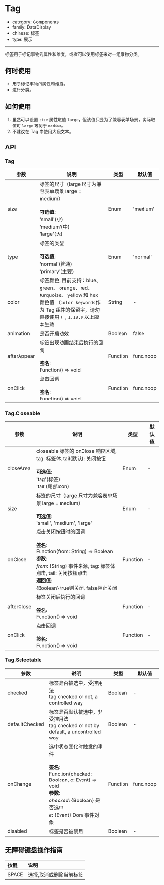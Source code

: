 # Tag

-   category: Components
-   family: DataDisplay
-   chinese: 标签
-   type: 展示

---

标签用于标记事物的属性和维度，或者可以使用标签来对一组事物分类。

## 何时使用

-   用于标记事物的属性和维度。
-   进行分类。

## 如何使用

1.  虽然可以设置 `size` 属性取值 `large`，但该值只是为了兼容表单场景，实际取值时 `large` 等同于 `medium`。
2.  不建议在 Tag 中使用大段文本。

## API

### Tag

| 参数          | 说明                                                                                                                       | 类型       | 默认值       |
| ----------- | ------------------------------------------------------------------------------------------------------------------------ | -------- | --------- |
| size        | 标签的尺寸（large 尺寸为兼容表单场景 large = medium）<br/><br/>**可选值**:<br/>'small'(小)<br/>'medium'(中)<br/>'large'(大)                    | Enum     | 'medium'  |
| type        | 标签的类型<br/><br/>**可选值**:<br/>'normal'(普通)<br/>'primary'(主要)                                                               | Enum     | 'normal'  |
| color       | 标签颜色, 目前支持：blue、 green、 orange、red、 turquoise、 yellow 和 hex 颜色值 （`color keywords`作为 Tag 组件的保留字，请勿直接使用 ）, `1.19.0` 以上版本生效 | String   | -         |
| animation   | 是否开启动效                                                                                                                   | Boolean  | false     |
| afterAppear | 标签出现动画结束后执行的回调<br/><br/>**签名**:<br/>Function() => void                                                                   | Function | func.noop |
| onClick     | 点击回调<br/><br/>**签名**:<br/>Function() => void                                                                             | Function | func.noop |

### Tag.Closeable

| 参数         | 说明                                                                                                                                                                                   | 类型       | 默认值 |
| ---------- | ------------------------------------------------------------------------------------------------------------------------------------------------------------------------------------ | -------- | --- |
| closeArea  | closeable 标签的 onClose 响应区域, tag: 标签体, tail(默认): 关闭按钮<br/><br/>**可选值**:<br/>'tag'(标签)<br/>'tail'(尾部icon)                                                                              | Enum     | -   |
| size       | 标签的尺寸（large 尺寸为兼容表单场景 large = medium）<br/><br/>**可选值**:<br/>'small', 'medium', 'large'                                                                                               | Enum     | -   |
| onClose    | 点击关闭按钮时的回调<br/><br/>**签名**:<br/>Function(from: String) => Boolean<br/>**参数**:<br/>_from_: {String} 事件来源, tag: 标签体点击, tail: 关闭按钮点击<br/>**返回值**:<br/>{Boolean} true则关闭, false阻止关闭<br/> | Function | -   |
| afterClose | 标签关闭后执行的回调<br/><br/>**签名**:<br/>Function() => void                                                                                                                                   | Function | -   |
| onClick    | 点击回调<br/><br/>**签名**:<br/>Function() => void                                                                                                                                         | Function | -   |

### Tag.Selectable

| 参数             | 说明                                                                                                                                                 | 类型       | 默认值       |
| -------------- | -------------------------------------------------------------------------------------------------------------------------------------------------- | -------- | --------- |
| checked        | 标签是否被选中，受控用法<br/>tag checked or not, a controlled way                                                                                              | Boolean  | -         |
| defaultChecked | 标签是否默认被选中，非受控用法<br/>tag checked or not by default, a uncontrolled way                                                                              | Boolean  | -         |
| onChange       | 选中状态变化时触发的事件<br/><br/>**签名**:<br/>Function(checked: Boolean, e: Event) => void<br/>**参数**:<br/>_checked_: {Boolean} 是否选中<br/>_e_: {Event} Dom 事件对象 | Function | func.noop |
| disabled       | 标签是否被禁用                                                                                                                                            | Boolean  | -         |

## 无障碍键盘操作指南

| 按键    | 说明           |
| :---- | :----------- |
| SPACE | 选择,取消或删除当前标签 |
